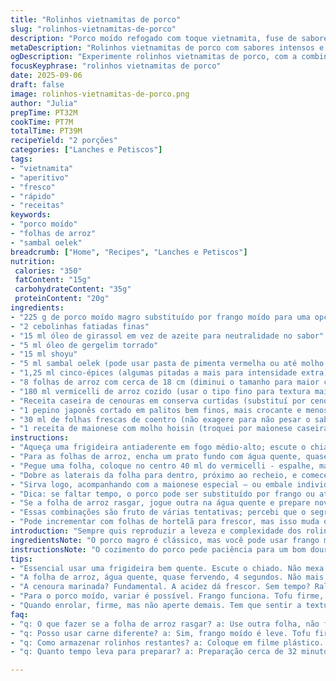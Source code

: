 ```yaml
---
title: "Rolinhos vietnamitas de porco"
slug: "rolinhos-vietnamitas-de-porco"
description: "Porco moído refogado com toque vietnamita, fuse de sabores com cinco-épices, óleo de gergelim e sambal. Envolve tudo em folhas de arroz hidratadas, recheadas com vermicelli, legumes frescos e acompanhamento especial de maionese com hoisin. Técnica e ritmo de cozinha para garantir texturas, aromas e sabor equilibrado. Substituições inteligentes para restringir alergias e evitar deslizes comuns ao trabalhar com folhas delicadas."
metaDescription: "Rolinhos vietnamitas de porco com sabores intensos e frescos. Uma explosão de texturas e aromas, ideal para um lanche leve e saboroso."
ogDescription: "Experimente rolinhos vietnamitas de porco, com a combinação perfeita de sabores e texturas; uma refeição refrescante e deliciosa."
focusKeyphrase: "rolinhos vietnamitas de porco"
date: 2025-09-06
draft: false
image: rolinhos-vietnamitas-de-porco.png
author: "Julia"
prepTime: PT32M
cookTime: PT7M
totalTime: PT39M
recipeYield: "2 porções"
categories: ["Lanches e Petiscos"]
tags:
- "vietnamita"
- "aperitivo"
- "fresco"
- "rápido"
- "receitas"
keywords:
- "porco moído"
- "folhas de arroz"
- "sambal oelek"
breadcrumb: ["Home", "Recipes", "Lanches e Petiscos"]
nutrition: 
 calories: "350"
 fatContent: "15g"
 carbohydrateContent: "35g"
 proteinContent: "20g"
ingredients:
- "225 g de porco moído magro substituído por frango moído para uma opção mais leve"
- "2 cebolinhas fatiadas finas"
- "15 ml óleo de girassol em vez de azeite para neutralidade no sabor"
- "5 ml óleo de gergelim torrado"
- "15 ml shoyu"
- "5 ml sambal oelek (pode usar pasta de pimenta vermelha ou até molho de pimenta tipo Tabasco)"
- "1,25 ml cinco-épices (algumas pitadas a mais para intensidade extra)"
- "8 folhas de arroz com cerca de 18 cm (diminui o tamanho para maior controle ao enrolar)"
- "180 ml vermicelli de arroz cozido (usar o tipo fino para textura mais delicada)"
- "Receita caseira de cenouras em conserva curtidas (substituí por cenoura ralada com vinagre de maçã, açúcar e sal – rapidez e sabor vibrante)"
- "1 pepino japonês cortado em palitos bem finos, mais crocante e menos sementes que o libanês"
- "30 ml de folhas frescas de coentro (não exagere para não pesar o sabor)"
- "1 receita de maionese com molho hoisin (troquei por maionese caseira misturada com molho de soja e um pouquinho de pasta de wasabi para um toque diferente)"
instructions:
- "Aqueça uma frigideira antiaderente em fogo médio-alto; escute o chiado ao colocar a gordura - óleo de girassol e óleo de gergelim. Assim que o óleo começar a brilhar, jogue o porco moído em pedaços maiores, não mexa muito para garantir um dourado rústico, quase crocante. Acrescente a cebolinha e deixe sogar juntos por uns minutos. Quando sentir aroma tostado, adicione o shoyu, sambal oelek, cinco-épices, misture rápido – a carne já absorvendo e o cheiro indo pro teto. Desligue o fogo, transfira com uma espátula para uma tigela, deixe amornar antes de refrigerar, uns 25 minutos; isso evita que as folhas fiquem moles no contato."
- "Para as folhas de arroz, encha um prato fundo com água quente, quase fervendo. Mergulhe uma folha por vez, rápido - uns 4 segundos e vai tirando. Tem que ficar maleável mas firme; muito mole e ela rasga fácil no enrolar, muito dura e ela não fecha direito. Coloquem sobre uma tábua limpa e seca. Se grudar, espalhe um pouco de óleo neutro com pincel de silicone."
- "Pegue uma folha, coloque no centro 40 ml do vermicelli - espalhe, mas sem exagero para não comprometer a estrutura. 40 ml do refogado de porco em cima, atento que a carne não esteja quente demais para não derreter a folha. Acrescente cenoura e pepino, a cor vibrante deixa tudo mais bonito; finalize com coentro, sutil, só um toque."
- "Dobre as laterais da folha para dentro, próximo ao recheio, e comece a enrolar, firme e devagar, sentindo a textura mudar, sabendo que o rolinho está ficando compacto. Se apertar demais, a folha pode rasgar e a parte inferior abrir. Coloque do lado da dobra para evitar desmanchar."
- "Sirva logo, acompanhando com a maionese especial – ou embale individualmente em filme plástico para evitar ressecamento, perfeita para levar no almoço rápido."
- "Dica: se faltar tempo, o porco pode ser substituído por frango ou até tofu firme temperado, e o vermicelli pode ser trocado por arroz integral cozido para variações."
- "Se a folha de arroz rasgar, jogue outra na água quente e prepare novamente, não force o uso da primeira porque a experiência no paladar sofre com a textura quebrada."
- "Essas combinações são fruto de várias tentativas; percebi que o segredo está no controle do tempo a folha na água e no equilíbrio do recheio para que o rolinho fique consistente e saboroso, nem seco nem encharcado."
- "Pode incrementar com folhas de hortelã para frescor, mas isso muda o perfil clássico vietnamita."
introduction: "Sempre quis reproduzir a leveza e complexidade dos rolinhos vietnamitas que experimentei nas ruas de Saigon. Entre erros e acertos, aprendi que a textura da carne é fundamental – não moer demais e garantir um pouco de firmeza. O segredo está também no preparo das folhas de arroz, que não podem ficar moles demais para que o rolinho segure bem, sem rasgar ao enrolar. Uso o aroma do óleo de gergelim para dar aquele toque inconfundível e um pouco de sambal oelek para trazer o calor na medida. O resultado é uma explosão de sabores e texturas – crocante, fresco, picante, tudo junto, fácil de fazer e indispensável para quem curte cozinha asiática do cotidiano."
ingredientsNote: "O porco magro é clássico, mas você pode usar frango moído para uma alternativa mais leve ou mesmo carne bovina bem moída se preferir um sabor mais pesado. Para o óleo, o azeite pode pesar no sabor, então prefiro girassol, pois deixa o óleo de gergelim brilhar. O sambal oelek é fantástico, mas no sufoco, uma pimenta vermelha fresca bem picada pode substituir. A cenoura marinada é fundamental para trazer acidez e crocância, mas se não tiver tempo, uma cenoura ralada com um toque de limão adéqua. Pepino japonês tem menos semente e rende mais crocância que o libanês. A maionese com hoisin é a cereja do bolo, mas um toque de wasabi deixa o molho mais interessante e saboroso."
instructionsNote: "O cozimento do porco pede paciência para um bom dourado - não se apresse mexendo a carne que queria pedaços pequenos. Use a frigideira quente e óleo bem quente para começar, espere o chiado claro antes de despejar a carne. Depois de refogar, desligue e espere esfriar para preservar a integridade das folhas na montagem, evitando que amoleçam. A reidratação da folha de arroz é aquela parte que parece simples, mas controla todo o sucesso do prato; timing de 4 a 5 segundos na água quente é crucial, para garantir maleabilidade com firmeza. No enrolar, preste atenção:, não aperte demais nem deixe folgas. Para transportar ou guardar, filme plástico é salva-vidas para evitar ressecamento. Com essas dicas, controle textura, sabor e aproveite um clássico que conquista pelo contraste e delicadeza."
tips:
- "Essencial usar uma frigideira bem quente. Escute o chiado. Não mexa demais. Deixe a carne dourar. Cortes maiores. Resultado crocante sempre. Isso faz diferença."
- "A folha de arroz, água quente, quase fervendo, 4 segundos. Não mais. Simples, mas crucial. Maleável, mas não mole. Rasgou? A outra, rápido, volta pra água."
- "A cenoura marinada? Fundamental. A acidez dá frescor. Sem tempo? Ralada com limão, perfeito. E o pepino? Japonês é melhor, menos semente. Melhora a crocância."
- "Para o porco moído, variar é possível. Frango funciona. Tofu firme, só temperar bem, e tá tudo certo. Combinando, posso criar novas versões"
- "Quando enrolar, firme, mas não aperte demais. Tem que sentir a textura. Não deixe buracos. Para guardar, filme plástico é salvador. Mantém a umidade."
faq:
- "q: O que fazer se a folha de arroz rasgar? a: Use outra folha, não force. Tempo de imersão é essencial. Não comprometa a receita."
- "q: Posso usar carne diferente? a: Sim, frango moído é leve. Tofu firme também. Ajuste temperos. Importante manter o sabor."
- "q: Como armazenar rolinhos restantes? a: Coloque em filme plástico. Evita ressecamento. Pode armazenar na geladeira por até um dia."
- "q: Quanto tempo leva para preparar? a: Preparação cerca de 32 minutos. Cozimento rápido - 7 minutos. Faça tudo com calma e atenção."

---
```

